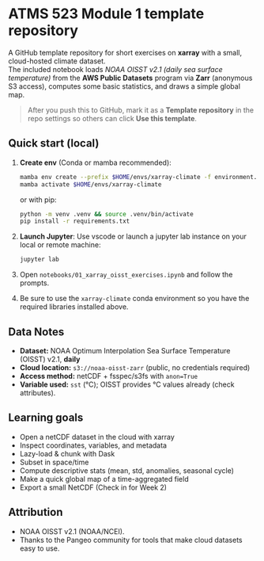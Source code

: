 # ATMS 523 Module 1 template repository

A GitHub template repository for short exercises on **xarray** with a small, cloud-hosted climate dataset.  
The included notebook loads *NOAA OISST v2.1 (daily sea surface temperature)* from the **AWS Public Datasets** program via **Zarr** (anonymous S3 access), computes some basic statistics, and draws a simple global map.

> After you push this to GitHub, mark it as a **Template repository** in the repo settings so others can click **Use this template**.

## Quick start (local)

1. **Create env** (Conda or mamba recommended):
   ```bash
   mamba env create --prefix $HOME/envs/xarray-climate -f environment.yml
   mamba activate $HOME/envs/xarray-climate
   ```
   or with pip:
   ```bash
   python -m venv .venv && source .venv/bin/activate
   pip install -r requirements.txt
   ```

2. **Launch Jupyter**:
   Use vscode or launch a jupyter lab instance on your local or remote machine:
   ```bash
   jupyter lab
   ```

3. Open `notebooks/01_xarray_oisst_exercises.ipynb` and follow the prompts.

4. Be sure to use the `xarray-climate` conda environment so you have the required libraries installed above.

## Data Notes

- **Dataset:** NOAA Optimum Interpolation Sea Surface Temperature (OISST) v2.1, **daily**  
- **Cloud location:** `s3://noaa-oisst-zarr` (public, no credentials required)  
- **Access method:** netCDF + fsspec/s3fs with `anon=True`  
- **Variable used:** `sst` (°C); OISST provides °C values already (check attributes).

## Learning goals

- Open a netCDF dataset in the cloud with xarray
- Inspect coordinates, variables, and metadata
- Lazy-load & chunk with Dask
- Subset in space/time
- Compute descriptive stats (mean, std, anomalies, seasonal cycle)
- Make a quick global map of a time-aggregated field
- Export a small NetCDF (Check in for Week 2)

## Attribution

- NOAA OISST v2.1 (NOAA/NCEI).
- Thanks to the Pangeo community for tools that make cloud datasets easy to use.
